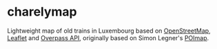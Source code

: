 # charelymap
Lightweight map of old trains in Luxembourg based on [OpenStreetMap](https://www.openstreetmap.org/), [Leaflet](https://leafletjs.com/) and [Overpass API](https://www.overpass-api.de/), originally based on Simon Legner's [POImap](https://github.com/simon04/POImap).
